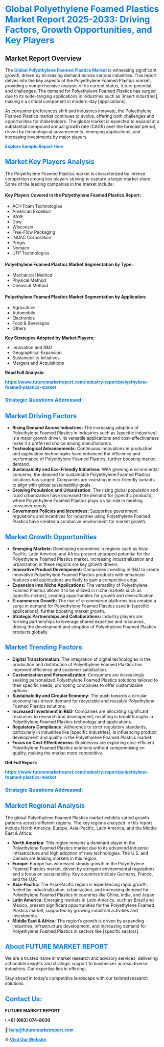 <h1 style="color: #007BFF;">Global Polyethylene Foamed Plastics Market Report 2025-2033: Driving Factors, Growth Opportunities, and Key Players</h1>

<section id="overview">
<h2>Market Report Overview</h2>
<p>The <a href="https://www.futuremarketreport.com/industry-report/polyethylene-foamed-plastics-market" style="color: #007BFF; text-decoration: none;"><strong>Global Polyethylene Foamed Plastics Market</strong></a> is witnessing significant growth, driven by increasing demand across various industries. This report delves into the key aspects of the Polyethylene Foamed Plastics market, providing a comprehensive analysis of its current status, future potential, and challenges. The demand for Polyethylene Foamed Plastics has surged due to its wide-ranging applications in industries such as [insert industries], making it a critical component in modern-day [applications].</p>
<p>As consumer preferences shift and industries innovate, the Polyethylene Foamed Plastics market continues to evolve, offering both challenges and opportunities for stakeholders. The global market is expected to expand at a substantial compound annual growth rate (CAGR) over the forecast period, driven by technological advancements, emerging applications, and increasing investments by major players.</p>
</section>

<section id="overview">
<p><a href="https://www.futuremarketreport.com/request-sample/reportId=100948" style="color: #007BFF; text-decoration: none;"><strong>Explore Sample Report Here</strong></a></p>
</section>

<section id="key-players">
<h2 style="color: #007BFF;">Market Key Players Analysis</h2>
<p>The Polyethylene Foamed Plastics market is characterized by intense competition among key players striving to capture a larger market share. Some of the leading companies in the market include:</p>
<h4>Key Players Covered in the Polyethylene Foamed Plastics Report:</h4>
<ul><li>ACH Foam Technologies</li><li>American Excelsior</li><li>BASF</li><li>Dow</li><li>Wisconsin</li><li>Free-Flow Packaging</li><li>INOAC Corporation</li><li>Pregis</li><li>Nomaco</li><li>UFP Technologies</li></ul>
<h4>Polyethylene Foamed Plastics Market Segmentation by Type:</h4>
<ul><li>Mechanical Method</li><li>Physical Method</li><li>Chemical Method</li></ul>

<h4>Polyethylene Foamed Plastics Market Segmentation by Application:</h4>
<ul><li>Agriculture</li><li>Automobile</li><li>Electronics</li><li>Food &amp; Beverages</li><li>Others</li></ul>
<p><strong>Key Strategies Adopted by Market Players:</strong></p>
<ul>
<li>Innovation and R&D</li>
<li>Geographical Expansion</li>
<li>Sustainability Initiatives</li>
<li>Mergers and Acquisitions</li>
</ul>
</section>

<section>
<p><strong>Read Full Analysis: </strong></p><a href="https://www.futuremarketreport.com/industry-report/polyethylene-foamed-plastics-market" style="color: #007BFF; text-decoration: none;"><strong>https://www.futuremarketreport.com/industry-report/polyethylene-foamed-plastics-market</strong></a>
<h3 style="color: #007BFF;">Strategic Questions Addressed:</h3>
</section>

<section id="driving-factors">
<h2 style="color: #007BFF;">Market Driving Factors</h2>
<ul>
<li><strong>Rising Demand Across Industries:</strong> The increasing adoption of Polyethylene Foamed Plastics in industries such as [specific industries] is a major growth driver. Its versatile applications and cost-effectiveness make it a preferred choice among manufacturers.</li>
<li><strong>Technological Advancements:</strong> Continuous innovations in production and application technologies have enhanced the efficiency and performance of Polyethylene Foamed Plastics, further boosting market demand.</li>
<li><strong>Sustainability and Eco-Friendly Initiatives:</strong> With growing environmental concerns, the demand for sustainable Polyethylene Foamed Plastics solutions has surged. Companies are investing in eco-friendly variants to align with global sustainability goals.</li>
<li><strong>Growing Population and Urbanization:</strong> The rising global population and rapid urbanization have increased the demand for [specific products], where Polyethylene Foamed Plastics plays a vital role in meeting consumer needs.</li>
<li><strong>Government Policies and Incentives:</strong> Supportive government regulations and incentives for industries using Polyethylene Foamed Plastics have created a conducive environment for market growth.</li>
</ul>
</section>

<section id="growth-opportunities">
<h2 style="color: #007BFF;">Market Growth Opportunities</h2>
<ul>
<li><strong>Emerging Markets:</strong> Developing economies in regions such as Asia-Pacific, Latin America, and Africa present untapped potential for the Polyethylene Foamed Plastics market. Increasing industrialization and urbanization in these regions are key growth drivers.</li>
<li><strong>Innovative Product Development:</strong> Companies investing in R&D to create innovative Polyethylene Foamed Plastics products with enhanced features and applications are likely to gain a competitive edge.</li>
<li><strong>Expansion into Niche Applications:</strong> The versatility of Polyethylene Foamed Plastics allows it to be utilized in niche markets such as [specific niches], creating opportunities for growth and diversification.</li>
<li><strong>E-commerce Growth:</strong> The rise of e-commerce platforms has created a surge in demand for Polyethylene Foamed Plastics used in [specific applications], further boosting market growth.</li>
<li><strong>Strategic Partnerships and Collaborations:</strong> Industry players are forming partnerships to leverage shared expertise and resources, driving the development and adoption of Polyethylene Foamed Plastics products globally.</li>
</ul>
</section>

<section id="trending-factors">
<h2 style="color: #007BFF;">Market Trending Factors</h2>
<ul>
<li><strong>Digital Transformation:</strong> The integration of digital technologies in the production and distribution of Polyethylene Foamed Plastics has improved efficiency and customer satisfaction.</li>
<li><strong>Customization and Personalization:</strong> Consumers are increasingly seeking personalized Polyethylene Foamed Plastics solutions tailored to their specific needs, prompting companies to offer customizable options.</li>
<li><strong>Sustainability and Circular Economy:</strong> The push towards a circular economy has driven demand for recyclable and reusable Polyethylene Foamed Plastics solutions.</li>
<li><strong>Increased Investment in R&D:</strong> Companies are allocating significant resources to research and development, resulting in breakthroughs in Polyethylene Foamed Plastics technology and applications.</li>
<li><strong>Regulatory Compliance:</strong> Adherence to strict regulatory standards, particularly in industries like [specific industries], is influencing product development and quality in the Polyethylene Foamed Plastics market.</li>
<li><strong>Focus on Cost-Effectiveness:</strong> Businesses are exploring cost-efficient Polyethylene Foamed Plastics solutions without compromising on quality, making the market more competitive.</li>
</ul>
</section>

<section>
<p><strong>Get Full Report: </strong></p><a href="https://www.futuremarketreport.com/industry-report/polyethylene-foamed-plastics-market" style="color: #007BFF; text-decoration: none;"><strong>https://www.futuremarketreport.com/industry-report/polyethylene-foamed-plastics-market</strong></a>
<h3 style="color: #007BFF;">Strategic Questions Addressed:</h3>
</section>


<section id="regional-analysis">
<h2 style="color: #007BFF;">Market Regional Analysis</h2>
<p>The global Polyethylene Foamed Plastics market exhibits varied growth patterns across different regions. The key regions analyzed in this report include North America, Europe, Asia-Pacific, Latin America, and the Middle East & Africa:</p>
<ul>
<li><strong>North America:</strong> This region remains a dominant player in the Polyethylene Foamed Plastics market due to its advanced industrial infrastructure and high adoption of new technologies. The U.S. and Canada are leading markets in this region.</li>
<li><strong>Europe:</strong> Europe has witnessed steady growth in the Polyethylene Foamed Plastics market, driven by stringent environmental regulations and a focus on sustainability. Key countries include Germany, France, and the U.K.</li>
<li><strong>Asia-Pacific:</strong> The Asia-Pacific region is experiencing rapid growth, fueled by industrialization, urbanization, and increasing demand for Polyethylene Foamed Plastics in countries like China, India, and Japan.</li>
<li><strong>Latin America:</strong> Emerging markets in Latin America, such as Brazil and Mexico, present significant opportunities for the Polyethylene Foamed Plastics market, supported by growing industrial activities and investments.</li>
<li><strong>Middle East & Africa:</strong> The region’s growth is driven by expanding industries, infrastructure development, and increasing demand for Polyethylene Foamed Plastics in sectors like [specific sectors].</li>
</ul>
</section>

<footer>
<h2 style="color: #007BFF;">About FUTURE MARKET REPORT</h2>
<p>We are a trusted name in market research and advisory services, delivering actionable insights and strategic support to businesses across diverse industries. Our expertise lies in offering:</p>

<p>Stay ahead in today’s competitive landscape with our tailored research solutions.</p>

<h2 style="color: #007BFF;">Contact Us:</h2>
<p><strong>FUTURE MARKET REPORT</strong></p>
<p>📞 <strong>+91 (883) 074-8030</strong></p>
<p>📧 <strong><a href="mailto:help@futuremarketreport.com" style="color: #007BFF;">help@futuremarketreport.com</a></strong></p>
<p>🌐 <strong><a href="https://www.futuremarketreport.com/" style="color: #007BFF;">Visit Our Website</a></strong></p>
</footer>